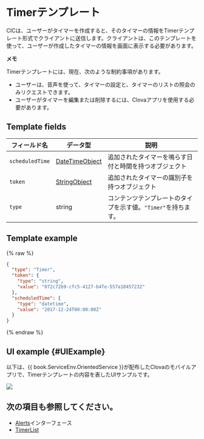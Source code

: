 # Timerテンプレート
CICは、ユーザーがタイマーを作成すると、そのタイマーの情報をTimerテンプレート形式でクライアントに送信します。クライアントは、このテンプレートを使って、ユーザーが作成したタイマーの情報を画面に表示する必要があります。

<div class="note">
<p><strong>メモ</strong></p>
<p>Timerテンプレートには、現在、次のような制約事項があります。</p>
<ul>
  <li>ユーザーは、音声を使って、タイマーの設定と、タイマーのリストの照会のみリクエストできます。</li>
  <li>ユーザーがタイマーを編集または削除するには、Clovaアプリを使用する必要があります。</li>
</ul>
</div>

## Template fields

| フィールド名       | データ型    | 説明                     |
|---------------|---------|-----------------------------|
| `scheduledTime` | [DateTimeObject](/CIC/References/ContentTemplates/Shared_Objects.md#DateTimeObject) | 追加されたタイマーを鳴らす日付と時間を持つオブジェクト             |
| `token`         | [StringObject](/CIC/References/ContentTemplates/Shared_Objects.md#StringObject)     | 追加されたタイマーの識別子を持つオブジェクト                     |
| `type`          | string                                                                              | コンテンツテンプレートのタイプを示す値。`"Timer"`を持ちます。        |

## Template example

{% raw %}

```json
{
  "type": "Timer",
  "token": {
    "type": "string",
    "value": "072c72b9-cfc5-4127-b4fe-557a10457232"
  },
  "scheduledTime": {
    "type": "datetime",
    "value": "2017-12-24T00:00:00Z"
  }
}
```

{% endraw %}

## UI example {#UIExample}

以下は、{{ book.ServiceEnv.OrientedService }}が配布したClovaのモバイルアプリで、Timerテンプレートの内容を表したUIサンプルです。

![](/CIC/Resources/Images/Content_Template-Timer.png)

## 次の項目も参照してください。
* [Alerts](/CIC/References/CICInterface/Alerts.md)インターフェース
* [TimerList](/CIC/References/ContentTemplates/TimerList.md)
